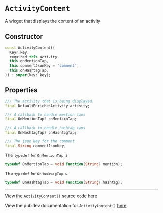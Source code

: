 # `ActivityContent`

A widget that displays the content of an activity

## Constructor
```dart
const ActivityContent({
  Key? key,
  required this.activity,
  this.onMentionTap,
  this.commentJsonKey = 'comment',
  this.onHashtagTap,
}) : super(key: key);
```

## Properties

```dart
/// The activity that is being displayed.
final DefaultEnrichedActivity activity;

/// A callback to handle mention taps
final OnMentionTap? onMentionTap;

/// A callback to handle hashtag taps
final OnHashtagTap? onHashtagTap;

/// The json key for the comment
final String commentJsonKey;
```

The `typedef` for `OnMentionTap` is
```dart
typedef OnMentionTap = void Function(String? mention);
```

The `typedef` for `OnHashtagTap` is 
```dart
typedef OnHashtagTap = void Function(String? hashtag);
```

---

View the `ActivityContent()` source code [here]() <!--TODO: add link -->

View the pub.dev documentation for `ActivityContent()` [here]() <!--TODO: add link -->